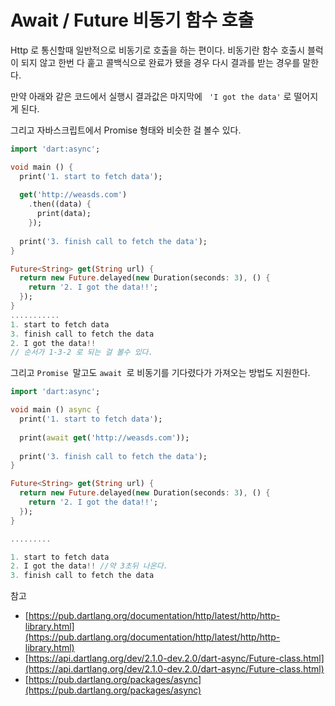 # Await / Future 비동기 함수 호출

Http 로 통신할때 일반적으로 비동기로 호출을 하는 편이다. 비동기란 함수 호출시 블럭이 되지 않고 한번 다 훝고 콜백식으로 완료가 됐을 경우 다시 결과를 받는 경우를 말한다. 

만약 아래와 같은 코드에서 실행시 결과값은 마지막에 ` 'I got the data'` 로 떨어지게 된다. 

그리고 자바스크립트에서 Promise 형태와 비슷한 걸 볼수 있다.

```dart
import 'dart:async';

void main () {
  print('1. start to fetch data');
  
  get('http://weasds.com')
    .then((data) {
      print(data);
    });
  
  print('3. finish call to fetch the data');
}

Future<String> get(String url) {
  return new Future.delayed(new Duration(seconds: 3), () {
    return '2. I got the data!!';
  });
}
...........
1. start to fetch data
3. finish call to fetch the data
2. I got the data!!
// 순서가 1-3-2 로 되는 걸 볼수 있다.
```

그리고 `Promise `말고도 `await `로 비동기를 기다렸다가 가져오는 방법도 지원한다. 

```dart
import 'dart:async';

void main () async {
  print('1. start to fetch data');
  
  print(await get('http://weasds.com'));
  
  print('3. finish call to fetch the data');
}

Future<String> get(String url) {
  return new Future.delayed(new Duration(seconds: 3), () {
    return '2. I got the data!!';
  });
}

.........

1. start to fetch data
2. I got the data!! //약 3초뒤 나온다.
3. finish call to fetch the data
```

참고

* [https://pub.dartlang.org/documentation/http/latest/http/http-library.html](https://pub.dartlang.org/documentation/http/latest/http/http-library.html)
* [https://api.dartlang.org/dev/2.1.0-dev.2.0/dart-async/Future-class.html](https://api.dartlang.org/dev/2.1.0-dev.2.0/dart-async/Future-class.html)
* [https://pub.dartlang.org/packages/async](https://pub.dartlang.org/packages/async)



